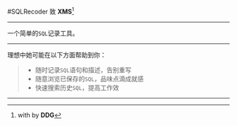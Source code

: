 #SQLRecoder
致 **XMS**[^footnote]

---

一个简单的`SQL`记录工具。

---
理想中她可能在以下方面帮助到你：
> * 随时记录`SQL`语句和描述，告别重写
> * 随意浏览已保存的`SQL`，品味点滴成就感
> * 快速搜索历史`SQL`，提高工作效

---
[^footnote]: <span class="octicon octicon-pencil"></span> with <span class="octicon octicon-heart"></span> by **DDG**